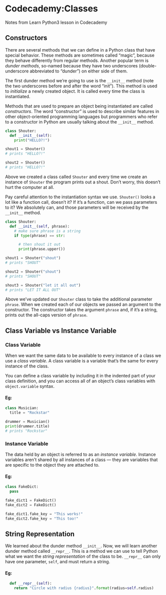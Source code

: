 # Codecademy:Classes
Notes from Learn Python3 lesson in Codecademy
## Constructors

There are several methods that we can define in a Python class that have special behavior. These methods are sometimes called “magic”, because they behave differently from regular methods. Another popular term is _dunder methods_, so-named because they have two underscores (double-underscore abbreviated to “dunder”) on either side of them.

The first dunder method we’re going to use is the `__init__` method (note the two underscores before and after the word “init”). This method is used to _initialize_ a newly created object. It is called every time the class is instantiated.

Methods that are used to prepare an object being instantiated are called _constructors_. The word “constructor” is used to describe similar features in other object-oriented programming languages but programmers who refer to a constructor in Python are usually talking about the `__init__` method.
```py
class Shouter:
  def __init__(self):
    print("HELLO?!")

shout1 = Shouter()
# prints "HELLO?!"

shout2 = Shouter()
# prints "HELLO?!"
```

Above we created a class called `Shouter` and every time we create an instance of `Shouter` the program prints out a shout. Don’t worry, this doesn’t hurt the computer at all.

Pay careful attention to the instantiation syntax we use. `Shouter()` looks a lot like a function call, doesn’t it? If it’s a function, can we pass parameters to it? We absolutely can, and those parameters will be received by the `__init__` method.

```py
class Shouter:
  def __init__(self, phrase):
    # make sure phrase is a string
    if type(phrase) == str:

      # then shout it out
      print(phrase.upper())

shout1 = Shouter("shout")
# prints "SHOUT"

shout2 = Shouter("shout")
# prints "SHOUT"

shout3 = Shouter("let it all out")
# prints "LET IT ALL OUT"
```
Above we’ve updated our `Shouter` class to take the additional parameter `phrase`. When we created each of our objects we passed an argument to the constructor. The constructor takes the argument `phrase` and, if it’s a string, prints out the all-caps version of `phrase`.

## Class Variable vs Instance Variable
### Class Variable
When we want the same data to be available to every instance of a class we use a _class variable_. A class variable is a variable that’s the same for every instance of the class.

You can define a class variable by including it in the indented part of your class definition, and you can access all of an object’s class variables with `object.variable` syntax.

#### Eg:
```py
class Musician:
  title = "Rockstar"

drummer = Musician()
print(drummer.title)
# prints "Rockstar"
```

### Instance Variable
The data held by an object is referred to as an _instance variable_. Instance variables aren’t shared by all instances of a class — they are variables that are specific to the object they are attached to.

#### Eg:
```py
class FakeDict:
  pass

fake_dict1 = FakeDict()
fake_dict2 = FakeDict()

fake_dict1.fake_key = "This works!"
fake_dict2.fake_key = "This too!"
```

## String Representation
We learned about the dunder method `__init__`. Now, we will learn another dunder method called `__repr__`. This is a method we can use to tell Python what we want the _string representation_ of the class to be. `__repr__` can only have one parameter, `self`, and must return a string.
#### Eg:
```py
  def __repr__(self):
    return "Circle with radius {radius}".format(radius=self.radius)
```

<!--stackedit_data:
eyJoaXN0b3J5IjpbMTA2ODA5ODI0MiwtMTc4MzEzMjg0OV19
-->
